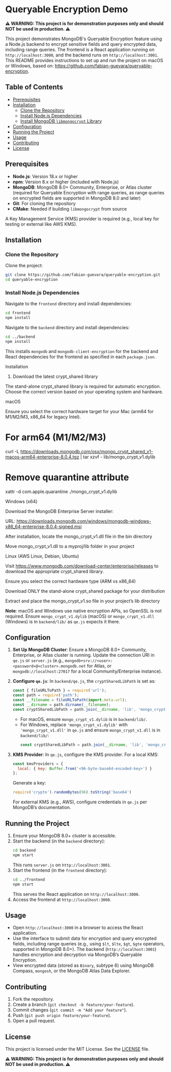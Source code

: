 # Queryable Encryption Demo

**⚠️ WARNING: This project is for demonstration purposes only and should NOT be used in production. ⚠️**

This project demonstrates MongoDB's Queryable Encryption feature using a Node.js backend to encrypt sensitive fields and query encrypted data, including range queries. The frontend is a React application running on `http://localhost:3000`, and the backend runs on `http://localhost:3001`. This README provides instructions to set up and run the project on macOS or Windows, based on: https://github.com/fabian-guevara/queryable-encryption.

## Table of Contents
- [Prerequisites](#prerequisites)
- [Installation](#installation)
  - [Clone the Repository](#clone-the-repository)
  - [Install Node.js Dependencies](#install-nodejs-dependencies)
  - [Install MongoDB `libmongocrypt` Library](#install-mongodb-libmongocrypt-library)
- [Configuration](#configuration)
- [Running the Project](#running-the-project)
- [Usage](#usage)
- [Contributing](#contributing)
- [License](#license)

## Prerequisites
- **Node.js**: Version 18.x or higher
- **npm**: Version 8.x or higher (included with Node.js)
- **MongoDB**: MongoDB 8.0+ Community, Enterprise, or Atlas cluster (required for Queryable Encryption with range queries, as range queries on encrypted fields are supported in MongoDB 8.0 and later)
- **Git**: For cloning the repository
- **CMake**: Needed if building `libmongocrypt` from source

A Key Management Service (KMS) provider is required (e.g., local key for testing or external like AWS KMS).

## Installation

### Clone the Repository
Clone the project:
```bash
git clone https://github.com/fabian-guevara/queryable-encryption.git
cd queryable-encryption
```

### Install Node.js Dependencies
Navigate to the `frontend` directory and install dependencies:
```bash
cd frontend
npm install
```
Navigate to the `backend` directory and install dependencies:
```bash
cd ../backend
npm install
```
This installs `mongodb` and `mongodb-client-encryption` for the backend and React dependencies for the frontend as specified in each `package.json`.

Installation

1. Download the latest crypt_shared library

The stand-alone crypt_shared library is required for automatic encryption. Choose the correct version based on your operating system and hardware.

macOS

Ensure you select the correct hardware target for your Mac (arm64 for M1/M2/M3, x86_64 for legacy Intel).

# For arm64 (M1/M2/M3)
curl -L https://downloads.mongodb.com/osx/mongo_crypt_shared_v1-macos-arm64-enterprise-8.0.4.tgz | tar xzvf - lib/mongo_crypt_v1.dylib

# Remove quarantine attribute
xattr -d com.apple.quarantine ./mongo_crypt_v1.dylib

Windows (x64)

Download the MongoDB Enterprise Server installer:





URL: https://downloads.mongodb.com/windows/mongodb-windows-x86_64-enterprise-8.0.4-signed.msi



After installation, locate the mongo_crypt_v1.dll file in the bin directory



Move mongo_crypt_v1.dll to a myproj/lib folder in your project

Linux (AWS Linux, Debian, Ubuntu)

Visit https://www.mongodb.com/download-center/enterprise/releases to download the appropriate crypt_shared library.





Ensure you select the correct hardware type (ARM vs x86_64)



Download ONLY the stand-alone crypt_shared package for your distribution



Extract and place the mongo_crypt_v1.so file in your project’s lib directory

**Note**: macOS and Windows use native encryption APIs, so OpenSSL is not required. Ensure `mongo_crypt_v1.dylib` (macOS) or `mongo_crypt_v1.dll` (Windows) is in `backend/lib/` as `qe.js` expects it there.

## Configuration
1. **Set Up MongoDB Cluster**:
   Ensure a MongoDB 8.0+ Community, Enterprise, or Atlas cluster is running. Update the connection URI in `qe.js` or `server.js` (e.g., `mongodb+srv://<user>:<password>@<cluster>.mongodb.net` for Atlas, or `mongodb://localhost:27017` for a local Community/Enterprise instance).

2. **Configure `qe.js`**:
   In `backend/qe.js`, the `cryptSharedLibPath` is set as:
   ```javascript
   const { fileURLToPath } = require('url');
   const path = require('path');
   const __filename = fileURLToPath(import.meta.url);
   const __dirname = path.dirname(__filename);
   const cryptSharedLibPath = path.join(__dirname, 'lib', 'mongo_crypt_v1.dylib');
   ```
   - For macOS, ensure `mongo_crypt_v1.dylib` is in `backend/lib/`.
   - For Windows, replace `'mongo_crypt_v1.dylib'` with `'mongo_crypt_v1.dll'` in `qe.js` and ensure `mongo_crypt_v1.dll` is in `backend/lib/`:
     ```javascript
     const cryptSharedLibPath = path.join(__dirname, 'lib', 'mongo_crypt_v1.dll');
     ```

3. **KMS Provider**:
   In `qe.js`, configure the KMS provider. For a local KMS:
   ```javascript
   const kmsProviders = {
     local: { key: Buffer.from('<96-byte-base64-encoded-key>') }
   };
   ```
   Generate a key:
   ```javascript
   require('crypto').randomBytes(96).toString('base64')
   ```
   For external KMS (e.g., AWS), configure credentials in `qe.js` per MongoDB’s documentation.

## Running the Project
1. Ensure your MongoDB 8.0+ cluster is accessible.
2. Start the backend (in the `backend` directory):
   ```bash
   cd backend
   npm start
   ```
   This runs `server.js` on `http://localhost:3001`.
3. Start the frontend (in the `frontend` directory):
   ```bash
   cd ../frontend
   npm start
   ```
   This serves the React application on `http://localhost:3000`.
4. Access the frontend at `http://localhost:3000`.

## Usage
- Open `http://localhost:3000` in a browser to access the React application.
- Use the interface to submit data for encryption and query encrypted fields, including range queries (e.g., using `$lt`, `$lte`, `$gt`, `$gte` operators, supported in MongoDB 8.0+). The backend (`http://localhost:3001`) handles encryption and decryption via MongoDB’s Queryable Encryption.
- View encrypted data (stored as `Binary`, subtype 6) using MongoDB Compass, `mongosh`, or the MongoDB Atlas Data Explorer.

## Contributing
1. Fork the repository.
2. Create a branch (`git checkout -b feature/your-feature`).
3. Commit changes (`git commit -m "Add your feature"`).
4. Push (`git push origin feature/your-feature`).
5. Open a pull request.

## License
This project is licensed under the MIT License. See the [LICENSE](LICENSE) file.

**⚠️ WARNING: This project is for demonstration purposes only and should NOT be used in production. ⚠️**
